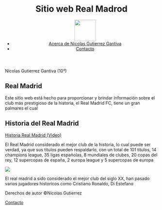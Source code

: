 <header>
    <h1>Sitio web Real Madrod</h1>
    <nav>
        <ul>
            <image src="https://i.postimg.cc/d1t6RpfG/IMG-20230909-234428-098.webp" width="70" height="70">
            <li><a href="#">Acerca de Nicolas Gutierrez Gantiva
            </a></li> <li><a href="#">Contacto</a></li>
        </ul>
    </nav>
</header>
    Nicolas Gutierrez Gantiva (10°) 
</header>
<section>
    <h1>Real Madrid</h1>
    <p>Este sitio web está hecho para proporcionar y brindar información sobre el club más prestigioso de la historia, el Real Madrid FC, tiene un gran palmares el cual </p>
    
 <h2 id="historia">Historia del Real Madrid</h2>
    <p><a href="https://drive.google.com/file/d/1N1Zoo5rd53WvxYnuNQnxBlrPxOD1i2SM/view?usp=sharing" target="_blank">Historia Real Madrid (Video) </a></p>
    <p>El Real Madrid considerado el mejor club de la historia, lo cual puede ser verdad, ya que sus titulos pueden respaldarlo, con un total de 101 titulos, 14 champions league, 35 ligas españolas, 8 mundiales de clubes, 20 copas del rey, 12 supercopas de españa, 2 europa league y 5 supercopas de europa 
<div class="container">
        <img src="https://i.postimg.cc/26PyJKRM/palmares-del-madrid.jpg"with=100%>
        <p>
            El real madrid a sido considerado el mejor club del siglo XX, han pasado varios jugadores historicos como Cristiano Ronaldo, Di Estefano 
        </p>
<footer>
    <p>Derechos de autor &copy;Nicolas Gutierrez</p>
    <p><a href="contacto.html">Contacto</a></p>
</footer>
